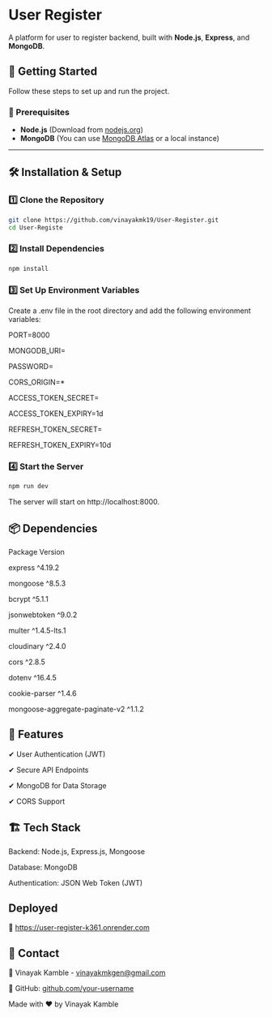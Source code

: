 # User Register

A platform for user to register backend, built with **Node.js**, **Express**, and **MongoDB**.

## 🚀 Getting Started

Follow these steps to set up and run the project.

### 📌 Prerequisites

- **Node.js** (Download from [nodejs.org](https://nodejs.org/))
- **MongoDB** (You can use [MongoDB Atlas](https://www.mongodb.com/atlas/database) or a local instance)

---

## 🛠 Installation & Setup

### 1️⃣ Clone the Repository

```sh
git clone https://github.com/vinayakmk19/User-Register.git
cd User-Registe
```

### 2️⃣ Install Dependencies

```sh
npm install
```

### 3️⃣ Set Up Environment Variables
Create a .env file in the root directory and add the following environment variables:

PORT=8000

MONGODB_URI=

PASSWORD=

CORS_ORIGIN=*

ACCESS_TOKEN_SECRET=

ACCESS_TOKEN_EXPIRY=1d

REFRESH_TOKEN_SECRET=

REFRESH_TOKEN_EXPIRY=10d

### 4️⃣ Start the Server
```sh
npm run dev
```
The server will start on http://localhost:8000.

## 📦 Dependencies
Package      Version

express      ^4.19.2

mongoose	   ^8.5.3

bcrypt	      ^5.1.1

jsonwebtoken	^9.0.2

multer	    ^1.4.5-lts.1

cloudinary	^2.4.0

cors	      ^2.8.5

dotenv	    ^16.4.5

cookie-parser	^1.4.6

mongoose-aggregate-paginate-v2	^1.1.2


## 📌 Features
✔ User Authentication (JWT)

✔ Secure API Endpoints

✔ MongoDB for Data Storage

✔ CORS Support


## 🏗 Tech Stack
Backend: Node.js, Express.js, Mongoose

Database: MongoDB

Authentication: JSON Web Token (JWT)

## Deployed
🔗 https://user-register-k361.onrender.com

## 📩 Contact
📧 Vinayak Kamble - vinayakmkgen@gmail.com

🔗 GitHub: [github.com/your-username](https://github.com/vinayakmk19)


Made with ❤️ by Vinayak Kamble

